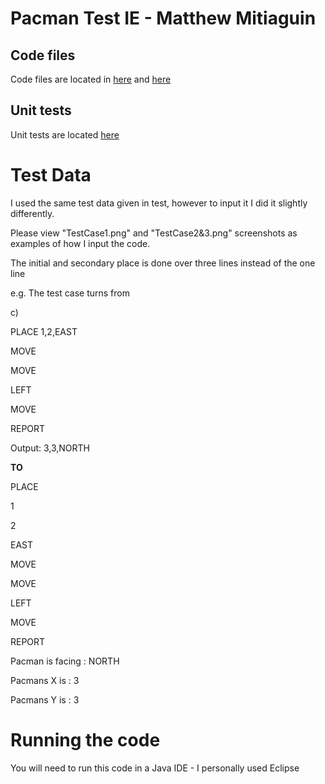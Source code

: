 # Pacman Test IE - Matthew Mitiaguin

## Code files

Code files are located in [here](https://github.com/MatthewMitiaguin/pacmanCodeTest/blob/main/mattMitiaguinPacmanTest/src/mattMitiaguinPacmanTest/main.java) and [here](https://github.com/MatthewMitiaguin/pacmanCodeTest/blob/main/mattMitiaguinPacmanTest/src/mattMitiaguinPacmanTest/commands.java)

## Unit tests
Unit tests are located [here](https://github.com/MatthewMitiaguin/pacmanCodeTest/blob/main/mattMitiaguinPacmanTest/src/mattMitiaguinPacmanTest/pacmanUnitTest.java)

# Test Data

I used the same test data given in test, however to input it I did it slightly differently.

Please view "TestCase1.png" and "TestCase2&3.png" screenshots as examples of how I input the code.

The initial and secondary place is done over three lines instead of the one line

e.g. The test case turns from

c)

PLACE 1,2,EAST

MOVE

MOVE

LEFT

MOVE

REPORT

Output: 3,3,NORTH


**TO**


PLACE

1

2

EAST

MOVE

MOVE

LEFT

MOVE

REPORT

Pacman is facing : NORTH

Pacmans X is : 3

Pacmans Y is : 3

# Running the code
You will need to run this code in a Java IDE - I personally used Eclipse
